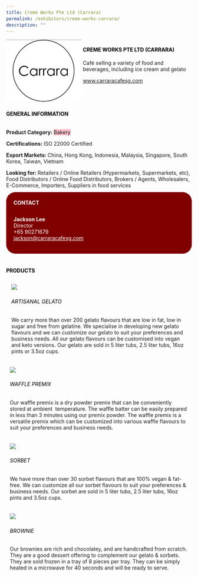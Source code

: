 ```yaml
---
title: Creme Works Pte Ltd (Carrara)
permalink: /exhibitors/creme-works-carrara/
description: ""
---
```

<head>
	<div class="flex-paragraph">
		<!--hi there! this is a comment and will provide you with instructional guides-->
		<!--insert booth number here!-->
		<p style="text-transform: uppercase"></p></div>
			<div class="flex-container" style="display: flex; flex-wrap: wrap;">
				<!--insert DOWNLOAD link of company logo between the " marks!-->
			<div class="card sgds" style="flex: 1 1 40%; display: block;"><img src="/images/cremeworks.png"></div>
	<div class="card-sgds" style="flex: 1 1 58%; display: block; margin-left: 3px">
		<h4 style="text-transform: uppercase; color: black;"><!--insert the exhibitor's name between the <b> tags here--><b>Creme Works Pte Ltd (Carrara)</b></h4><!--insert the exhibitor's description between the <p> tags here-->
		<p>Café selling a variety of food and beverages, including ice cream and gelato</p>
		<!--insert the exhibitor's website link, making sure there is "https:// www." present please. make sure the entire https link goes in between the " marks-->
		<p><a href="https://www.carraracafesg.com/" target="_blank"><!--insert the www website link here (no need for https)-->www.carraracafesg.com</a></p>
	</div>
</div>
</head>

<body>
	<h4 style="text-transform: uppercase; color: black;"><b>General Information</b></h4>
		<div class="flex-container" style="display: flex; flex-wrap: wrap;">
			<div class="card sgds" style="flex: 1 1 65%; display: block; align-self: stretch">
			<div class="flex-paragraph">
			<p><b>Product Category: </b><span style=" background-color: pink; border-radius: 10 px;"><!--insert the exhibitor's pdt cat between the <p> tags here-->Bakery</span></p> 
				<p><b>Certifications: </b><!--insert all the exhibitor's certifications between the </b> and </p> here-->ISO 22000 Certified</p>
			<p><b>Export Markets: </b><!--insert all the exhibitor's export markets between the </b> and </p> here-->China, Hong Kong, Indonesia, Malaysia, Singapore, South Korea, Taiwan, Vietnam</p>
			<p style="margin-bottom: 10px;"><b>Looking for: </b><!--insert all the exhibitor's potential business partners between the </b> and </p> here-->Retailers / Online Retailers (Hypermarkets, Supermarkets, etc), Food Distributors / Online Food Distributors, Brokers / Agents, Wholesalers, E-Commerce, Importers, Suppliers in food services</p>
			</div>
		</div>
		<div class="card sgds" style="flex: 1 1 35%; padding: 10px; display: block; background-color: maroon; border-radius: 25px; align-self: center;">
		<h4 style="color: white; margin-top: 10px; margin-left: 10px;">CONTACT</h4>
		<div class="flex-paragraph">
			<!--replace with exhibitor's: -->
			<p style="padding: 10px; color: white;"><b><!-- POC name-->Jackson Lee</b><br><!-- designation-->Director<br><!--contact number-->+65 90271679<br><!-- for linking purposes, insert their email after "mailto:"...--><a href="mailto:jackson@carraracafesg.com" style="color: white;"><!--...and also include the display email before </a> here-->jackson@carraracafesg.com</a></p>
		</div>
			</div>
		</div>
	<br>
		<h4 style="text-transform: uppercase; color: black;"><b>products</b></h4>
<div style="display: flex; flex-wrap: wrap;">
  <div class="card sgds" style="flex: 1 1 47%; margin: 10px; display: block;"><!--insert the exhibitor's DOWNLOAD image for product between the " marks here-->
	<div class="flex-image" style="display: block;"><img src="https://drive.google.com/uc?id=12FydfDvmjUglOkYdMMp_sOa_qAlH8EgO&export=download"></div>
	<div class="flex-paragraph">
		<h6 style="text-transform: uppercase; color: black;"><!--insert product name before </h6> and product description after <p>-->Artisanal Gelato</h6>
		<p>We carry more than over 200 gelato flavours that are low in fat, low in sugar and free from gelatine. We specialise in developing new gelato flavours and we can customize our gelato to suit your preferences and business needs. All our gelato flavours can be customised into vegan and keto versions. Our gelato are sold in 5 liter tubs, 2.5 liter tubs, 16oz pints or 3.5oz cups.</p></div>
	</div>
		<div class="card sgds" style="flex: 1 1 47%; margin: 10px; display: block;">
		<div class="flex-image" style="display: block;"><img src="https://drive.google.com/uc?id=1_pdejrWVN-xCiWj8wneTF3O3kd3CwcZt&export=download"></div>
	<div class="flex-paragraph">
		<h6 style="text-transform: uppercase; color: black;">  
Waffle Premix</h6>
		<p>Our waffle premix is a dry powder premix that can be conveniently stored at ambient  temperature. The waffle batter can be easily prepared in less than 3 minutes using our premix powder. The waffle premix is a versatile premix which can be customized into various waffle flavours to suit your preferences and business needs.</p></div>
	</div>
		<div class="card sgds" style="flex: 1 1 47%; margin: 10px; display: block;">
		<div class="flex-image" style="display: block;"><img src="https://drive.google.com/uc?id=15a7-2CVfR_VRDM68TmIPtqYMPG828GqX&export=download"></div>
	<div class="flex-paragraph">
		<h6 style="text-transform: uppercase; color: black;">Sorbet</h6>
		<p>We have more than over 30 sorbet flavours that are 100% vegan & fat-free. We can customize all our sorbet flavours to suit your preferences & business needs. Our sorbet are sold in 5 liter tubs, 2.5 liter tubs, 16oz pints and 3.5oz cups.</p></div>
		</div>
		<div class="card sgds" style="flex: 1 1 47%; margin: 10px; display: block;">
		<div class="flex-image" style="display: block;"><img src="https://drive.google.com/uc?id=1RxBKrxzXO0qXMCDUiE5J3S5MwgGG5GpO&export=download"></div>
	<div class="flex-paragraph">
		<h6 style="text-transform: uppercase; color: black;">Brownie</h6>
		<p>Our brownies are rich and chocolatey, and are handcrafted from scratch. They are a good dessert offering to complement our gelato & sorbets. They are sold frozen in a tray of 8 pieces per tray. They can be simply heated in a microwave for 40 seconds and will be ready to serve.</p></div>
	</div>
	</div>
</body>